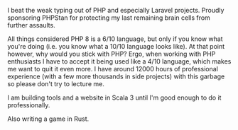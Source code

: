 I beat the weak typing out of PHP and especially Laravel projects.
Proudly sponsoring PHPStan for protecting my last remaining brain cells from further assaults.

All things considered PHP 8 is a 6/10 language, but only if you know what you're doing (i.e. you know what a 10/10 language looks like).
At that point however, why would you stick with PHP? Ergo, when working with PHP enthusiasts I have to accept it being used like a 4/10 language,
which makes me want to quit it even more. I have around 12000 hours of professional experience (with a few more thousands in side projects) with this garbage so please don't try to lecture me.

I am building tools and a website in Scala 3 until I'm good enough to do it professionally.

Also writing a game in Rust.
